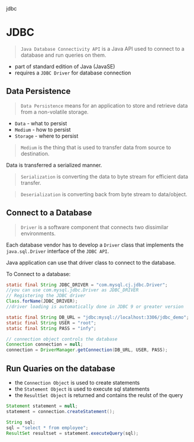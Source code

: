 jdbc

# JDBC

> `Java Database Connectivity API` is a Java API used to connect to a database and run queries on them.
- part of standard edition of Java (JavaSE)
- requires a `JDBC Driver` for database connection


## Data Persistence
>`Data Persistence` means for an application to store and retrieve data from a non-volatile storage.
- `Data` - what to persist
- `Medium` - how to persist
- `Storage` - where to persist

> `Medium` is the thing that is used to transfer data from source to destination.

Data is transferred a serialized manner.

> `Serialization` is converting the data to byte stream for efficient data transfer.

> `Deserialization` is converting back from byte stream to data/object.


## Connect to a Database

> `Driver` is a software component that connects two dissimilar environments.

Each database vendor has to develop a `Driver` class that implements the `java.sql.Driver` interface of the `JDBC API`.

Java application can use that driver class to connect to the database.

To Connect to a database:
```java
static final String JDBC_DRIVER = "com.mysql.cj.jdbc.Driver"; 
//you can use com.mysql.jdbc.Driver as JDBC_DRIVER
// Registering the JDBC driver
Class.forName(JDBC_DRIVER);
//driver loading is automatically done in JDBC 9 or greater version

static final String DB_URL = "jdbc:mysql://localhost:3306/jdbc_demo";
static final String USER = "root";
static final String PASS = "infy";

// connection object controls the database
Connection connection = null;
connection = DriverManager.getConnection(DB_URL, USER, PASS);
```

## Run Quaries on the database

- the `Connection Object` is used to create statements
- the `Statement Object` is used to execute sql statements
- the `ResultSet Object` is returned and contains the reulst of the query

```java
Statement statement = null;
statement = connection.createStatement();

String sql;
sql = "select * from employee";
ResultSet resultset = statement.executeQuery(sql);
```